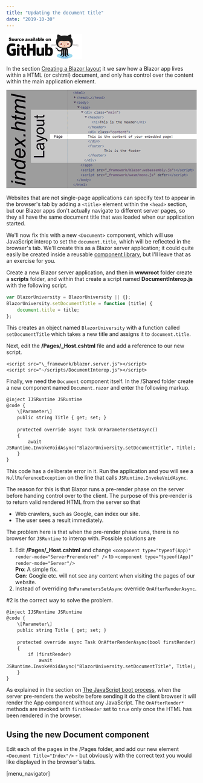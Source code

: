 ```yaml
---
title: "Updating the document title"
date: "2019-10-30"
---
```


[![](images/SourceLink-e1567978928628.png)](https://github.com/mrpmorris/blazor-university/tree/master/src/JavaScriptInterop/UpdatingDocumentTitle)

In the section [Creating a Blazor layout](/layouts/creating-a-blazor-layout/) it we saw how a Blazor app lives within a HTML (or cshtml) document, and only has control over the content within the main application element.

![](images/Layout.png)

Websites that are not single-page applications can specify text to appear in the browser's tab by adding a `<title>` element within the `<head>` section, but our Blazor apps don't actually navigate to different server pages, so they all have the same document title that was loaded when our application started.

We'll now fix this with a new `<Document>` component, which will use JavaScript interop to set the `document.title`, which will be reflected in the browser's tab. We'll create this as a Blazor server application; it could quite easily be created inside a reusable [component library](/component-libraries/), but I'll leave that as an exercise for you.

Create a new Blazor server application, and then in **wwwroot** folder create a **scripts** folder, and within that create a script named **DocumentInterop.js** with the following script.

```js
var BlazorUniversity = BlazorUniversity || {};
BlazorUniversity.setDocumentTitle = function (title) {
    document.title = title;
};
```

This creates an object named `BlazorUniversity` with a function called `setDocumentTitle` which takes a new title and assigns it to `document.title`.

Next, edit the **/Pages/_Host.cshtml** file and add a reference to our new script.

```cshtml
<script src="\_framework/blazor.server.js"></script>
<script src="~/scripts/DocumentInterop.js"></script>
```

Finally, we need the `Document` component itself. In the /Shared folder create a new component named `Document.razor` and enter the following markup.

```razor
@inject IJSRuntime JSRuntime
@code {
    \[Parameter\]
    public string Title { get; set; }

    protected override async Task OnParametersSetAsync()
    {
        await JSRuntime.InvokeVoidAsync("BlazorUniversity.setDocumentTitle", Title);
    }
}
```

This code has a deliberate error in it. Run the application and you will see a `NullReferenceException` on the line that calls `JSRuntime.InvokeVoidAsync`.

The reason for this is that Blazor runs a pre-render phase on the server before handing control over to the client. The purpose of this pre-render is to return valid rendered HTML from the server so that

- Web crawlers, such as Google, can index our site.
- The user sees a result immediately.

The problem here is that when the pre-render phase runs, there is no browser for `JSRuntime` to interop with. Possible solutions are

1. Edit **/Pages/_Host.cshtml** and change `<component type="typeof(App)" render-mode="ServerPrerendered" />` to `<component type="typeof(App)" render-mode="Server"/>`  
    **Pro**: A simple fix.  
    **Con**: Google etc. will not see any content when visiting the pages of our website.
2. Instead of overriding `OnParametersSetAsync` override `OnAfterRenderAsync`.  

\#2 is the correct way to solve the problem.

```razor
@inject IJSRuntime JSRuntime
@code {
    \[Parameter\]
    public string Title { get; set; }

    protected override async Task OnAfterRenderAsync(bool firstRender)
    {
        if (firstRender)
            await JSRuntime.InvokeVoidAsync("BlazorUniversity.setDocumentTitle", Title);
    }
}
```

As explained in the section on [The JavaScript boot process](/javascript-interop/javascript-boot-process/), when the server pre-renders the website before sending it do the client browser it will render the App component without any JavaScript. The `OnAfterRender*` methods are invoked with `firstRender` set to `true` only once the HTML has been rendered in the browser.

## Using the new Document component

Edit each of the pages in the /Pages folder, and add our new element `<Document Title="Index"/>` - but obviously with the correct text you would like displayed in the browser's tabs.

\[menu\_navigator\]
